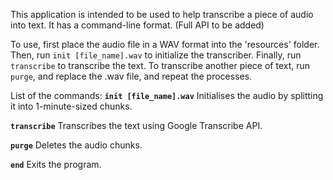 This application is intended to be used to help transcribe a piece of audio into text. It has a command-line format. (Full API to be added)

To use, first place the audio file in a WAV format into the 'resources' folder. Then, run `init [file_name].wav` to initialize the transcriber. Finally, run `transcribe` to transcribe the text. To transcribe another piece of text, run `purge`, and replace the .wav file, and repeat the processes.

List of the commands:
**`init [file_name].wav`**
Initialises the audio by splitting it into 1-minute-sized chunks.

**`transcribe`**
Transcribes the text using Google Transcribe API.

**`purge`**
Deletes the audio chunks.

**`end`**
Exits the program.